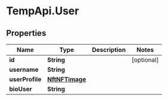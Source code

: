 # TempApi.User

## Properties

Name | Type | Description | Notes
------------ | ------------- | ------------- | -------------
**id** | **String** |  | [optional] 
**username** | **String** |  | 
**userProfile** | [**NftNFTimage**](NftNFTimage.md) |  | 
**bioUser** | **String** |  | 


